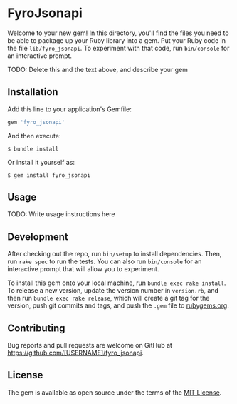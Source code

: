 # FyroJsonapi

Welcome to your new gem! In this directory, you'll find the files you need to be able to package up your Ruby library into a gem. Put your Ruby code in the file `lib/fyro_jsonapi`. To experiment with that code, run `bin/console` for an interactive prompt.

TODO: Delete this and the text above, and describe your gem

## Installation

Add this line to your application's Gemfile:

```ruby
gem 'fyro_jsonapi'
```

And then execute:

    $ bundle install

Or install it yourself as:

    $ gem install fyro_jsonapi

## Usage

TODO: Write usage instructions here

## Development

After checking out the repo, run `bin/setup` to install dependencies. Then, run `rake spec` to run the tests. You can also run `bin/console` for an interactive prompt that will allow you to experiment.

To install this gem onto your local machine, run `bundle exec rake install`. To release a new version, update the version number in `version.rb`, and then run `bundle exec rake release`, which will create a git tag for the version, push git commits and tags, and push the `.gem` file to [rubygems.org](https://rubygems.org).

## Contributing

Bug reports and pull requests are welcome on GitHub at https://github.com/[USERNAME]/fyro_jsonapi.


## License

The gem is available as open source under the terms of the [MIT License](https://opensource.org/licenses/MIT).
